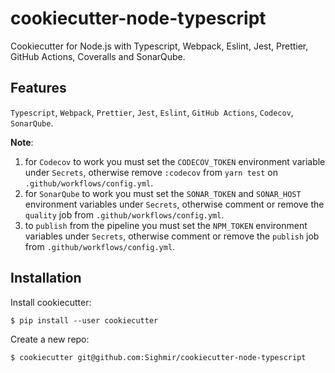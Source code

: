 # cookiecutter-node-typescript

Cookiecutter for Node.js with Typescript, Webpack, Eslint, Jest, Prettier, GitHub Actions, Coveralls and SonarQube.

## Features

`Typescript`, `Webpack`, `Prettier`, `Jest`, `Eslint`, `GitHub Actions`, `Codecov`, `SonarQube`.

**Note**:

1. for `Codecov` to work you must set the `CODECOV_TOKEN` environment
   variable under `Secrets`, otherwise remove `:codecov` from `yarn test` on `.github/workflows/config.yml`.
2. for `SonarQube` to work you must set the `SONAR_TOKEN` and `SONAR_HOST` environment
   variables under `Secrets`, otherwise comment or remove the `quality` job from `.github/workflows/config.yml`.
3. to `publish` from the pipeline you must set the `NPM_TOKEN` environment
   variables under `Secrets`, otherwise comment or remove the `publish` job from `.github/workflows/config.yml`.

## Installation

Install cookiecutter:

```
$ pip install --user cookiecutter
```

Create a new repo:

```
$ cookiecutter git@github.com:Sighmir/cookiecutter-node-typescript
```
